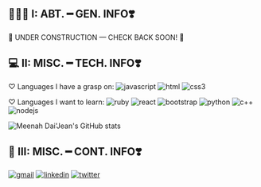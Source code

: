 ## 👩🏽‍🦱 I: ABT.  ━ GEN. INFO❣️ 

🚧 UNDER CONSTRUCTION — CHECK BACK SOON! 🚧 


## 💻 II: MISC. ━ TECH. INFO❣️ 
♡ Languages I have a grasp on: ![javascript](https://img.shields.io/badge/-JavaScript-F8C8DC?style=flat&logo=javascript&logoColor=5C4033) 
![html](https://img.shields.io/badge/-HTML5-F8C8DC?style=flat&logo=HTML5&logoColor=5C4033)
![css3](https://img.shields.io/badge/-CSS3-F8C8DC?style=flat&logo=CSS3&logoColor=5C4033)


 ♡ Languages I want to learn: 
![ruby](https://img.shields.io/badge/-Ruby-F8C8DC?style=flat&logo=ruby&logoColor=5C4033)
![react](https://img.shields.io/badge/-React-F8C8DC?style=flat&logo=react&logoColor=5C4033)
![bootstrap](https://img.shields.io/badge/-BootStrap-F8C8DC?style=flat&logo=BootStrap&logoColor=5C4033)
![python](https://img.shields.io/badge/-Python-F8C8DC?style=flat&logo=python&logoColor=5C4033)
![c++](https://img.shields.io/badge/-C++-F8C8DC?style=flat&logo=c&logoColor=5C4033)
![nodejs](https://img.shields.io/badge/-Node.JS-F8C8DC?style=flat&logo=node.JS&logoColor=5C4033)


![Meenah Dai'Jean's GitHub stats](https://github-readme-stats.vercel.app/api?username=mdaijean&show_icons=true&title_color=5C4033&icon_color=5C4033&text_color=5C4033&bg_color=F8C8DC)


## 💌 III: MISC. ━ CONT. INFO❣️ 
[![gmail](https://img.shields.io/badge/gmail-D14836?style=for-the-badge&logo=gmail&logoColor=white)](mailto:meenahdaijean@gmail.com)
[![linkedin](https://img.shields.io/badge/linkedin-0A66C2?style=for-the-badge&logo=linkedin&logoColor=white)](https://www.linkedin.com/in/ameenah-zook-73b686218/)
[![twitter](https://img.shields.io/badge/twitter-1DA1F2?style=for-the-badge&logo=twitter&logoColor=white)](https://twitter.com/westindiedai)
